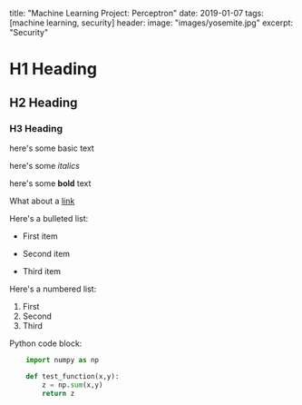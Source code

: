 title: "Machine Learning Project: Perceptron"
date: 2019-01-07
tags: [machine learning, security]
header:
  image: "images/yosemite.jpg"
excerpt: "Security"


# H1 Heading

## H2 Heading

### H3 Heading

here's some basic text

here's some *italics*

here's some **bold** text

What about a [link](https://github.com/bolor23erdene)

Here's a bulleted list:
* First item
+ Second item
- Third item

Here's a numbered list:
1. First
2. Second
3. Third


Python code block:
```python
	import numpy as np 

	def test_function(x,y):
		z = np.sum(x,y)
		return z

```

